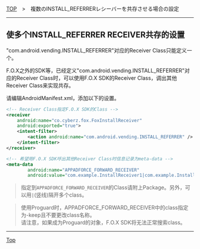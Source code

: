 [TOP](../../README.md)　>　複数のINSTALL_REFERRERレシーバーを共存させる場合の設定

---

## 使多个INSTALL_REFERRER RECEIVER共存的设置

"com.android.vending.INSTALL_REFERRER"对应的Receiver Class只能定义一个。

F.O.X之外的SDK等，已经定义"com.android.vending.INSTALL_REFERRER"对应的Receiver Class时，可以使用F.O.X SDK的Receiver Class，调出其他Receiver Class来实现共存。

请编辑AndroidManifest.xml，添加以下的设置。

```xml
<!-- Receiver Class指定F.O.X SDK的Class -->
<receiver
	android:name="co.cyberz.fox.FoxInstallReceiver"
	android:exported="true">
	<intent-filter>
		<action android:name="com.android.vending.INSTALL_REFERRER" />
	</intent-filter>
</receiver>

<!-- 希望用F.O.X SDK呼出其他Receiver Class时信息记录为meta-data -->
<meta-data
		android:name="APPADFORCE_FORWARD_RECEIVER"
		android:value="com.example.InstallReceiver1|com.example.InstallReceiver2|com.example.InstallReceiver3" />
```

> 指定到`APPADFORCE_FORWARD_RECEIVER`的Class请附上Package。另外，可以用`|`(竖线)隔开多个class。

> 使用Proguard时，APPADFORCE_FORWARD_RECEIVER中的class指定为-keep且不要更改class名称。<br>
请注意，如果成为Proguard的对象，F.O.X SDK将无法正常搜索class。

---
[Top](../../README.md)
